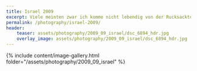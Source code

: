 ```yaml
---
title: Israel 2009
excerpt: Viele meinten zwar ich komme nicht lebendig von der Rucksacktour durch Israel im September/Oktober 2009 zurück, aber ich habs doch geschafft. Und zwar lebendiger als zuvor!
permalink: /photography/israel-2009/
header:
    teaser: assets/photography/2009_09_israel/dsc_6894_hdr.jpg
    overlay_image: assets/photography/2009_09_israel/dsc_6894_hdr.jpg
---
```


{% include content/image-gallery.html folder="/assets/photography/2009_09_israel" %}